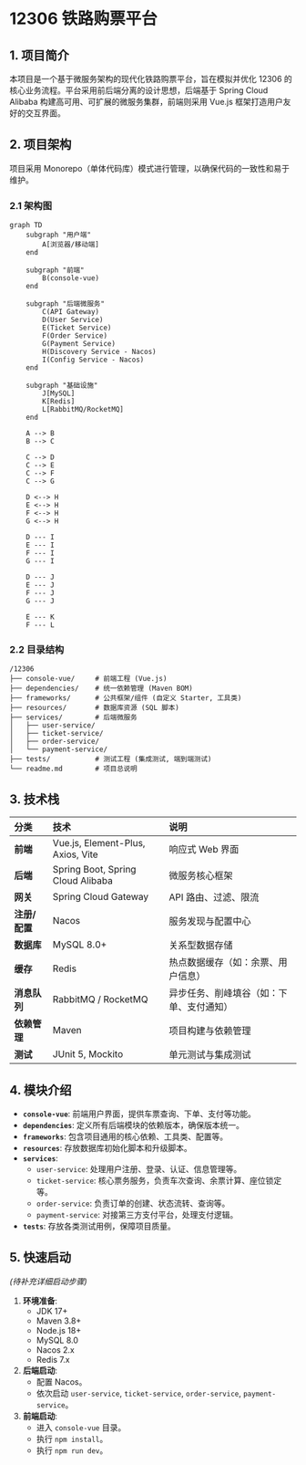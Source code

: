 # 12306 铁路购票平台

## 1. 项目简介

本项目是一个基于微服务架构的现代化铁路购票平台，旨在模拟并优化 12306 的核心业务流程。平台采用前后端分离的设计思想，后端基于 Spring Cloud Alibaba 构建高可用、可扩展的微服务集群，前端则采用 Vue.js 框架打造用户友好的交互界面。

## 2. 项目架构

项目采用 Monorepo（单体代码库）模式进行管理，以确保代码的一致性和易于维护。

### 2.1 架构图

```mermaid
graph TD
    subgraph "用户端"
        A[浏览器/移动端]
    end

    subgraph "前端"
        B(console-vue)
    end

    subgraph "后端微服务"
        C(API Gateway)
        D(User Service)
        E(Ticket Service)
        F(Order Service)
        G(Payment Service)
        H(Discovery Service - Nacos)
        I(Config Service - Nacos)
    end

    subgraph "基础设施"
        J[MySQL]
        K[Redis]
        L[RabbitMQ/RocketMQ]
    end

    A --> B
    B --> C

    C --> D
    C --> E
    C --> F
    C --> G

    D <--> H
    E <--> H
    F <--> H
    G <--> H

    D --- I
    E --- I
    F --- I
    G --- I

    D --- J
    E --- J
    F --- J
    G --- J

    E --- K
    F --- L
```

### 2.2 目录结构

```
/12306
├── console-vue/     # 前端工程 (Vue.js)
├── dependencies/    # 统一依赖管理 (Maven BOM)
├── frameworks/      # 公共框架/组件 (自定义 Starter, 工具类)
├── resources/       # 数据库资源 (SQL 脚本)
├── services/        # 后端微服务
│   ├── user-service/
│   ├── ticket-service/
│   ├── order-service/
│   └── payment-service/
├── tests/           # 测试工程 (集成测试, 端到端测试)
└── readme.md        # 项目总说明
```

## 3. 技术栈

| 分类     | 技术                               | 说明                                     |
| :------- | :--------------------------------- | :--------------------------------------- |
| **前端** | Vue.js, Element-Plus, Axios, Vite  | 响应式 Web 界面                          |
| **后端** | Spring Boot, Spring Cloud Alibaba  | 微服务核心框架                           |
| **网关** | Spring Cloud Gateway               | API 路由、过滤、限流                     |
| **注册/配置** | Nacos                            | 服务发现与配置中心                       |
| **数据库** | MySQL 8.0+                         | 关系型数据存储                           |
| **缓存** | Redis                              | 热点数据缓存（如：余票、用户信息）       |
| **消息队列** | RabbitMQ / RocketMQ                | 异步任务、削峰填谷（如：下单、支付通知） |
| **依赖管理** | Maven                              | 项目构建与依赖管理                       |
| **测试** | JUnit 5, Mockito                   | 单元测试与集成测试                       |

## 4. 模块介绍

*   **`console-vue`**: 前端用户界面，提供车票查询、下单、支付等功能。
*   **`dependencies`**: 定义所有后端模块的依赖版本，确保版本统一。
*   **`frameworks`**: 包含项目通用的核心依赖、工具类、配置等。
*   **`resources`**: 存放数据库初始化脚本和升级脚本。
*   **`services`**:
    *   `user-service`: 处理用户注册、登录、认证、信息管理等。
    *   `ticket-service`: 核心票务服务，负责车次查询、余票计算、座位锁定等。
    *   `order-service`: 负责订单的创建、状态流转、查询等。
    *   `payment-service`: 对接第三方支付平台，处理支付逻辑。
*   **`tests`**: 存放各类测试用例，保障项目质量。

## 5. 快速启动

*(待补充详细启动步骤)*

1.  **环境准备**:
    *   JDK 17+
    *   Maven 3.8+
    *   Node.js 18+
    *   MySQL 8.0
    *   Nacos 2.x
    *   Redis 7.x
2.  **后端启动**:
    *   配置 Nacos。
    *   依次启动 `user-service`, `ticket-service`, `order-service`, `payment-service`。
3.  **前端启动**:
    *   进入 `console-vue` 目录。
    *   执行 `npm install`。
    *   执行 `npm run dev`。
